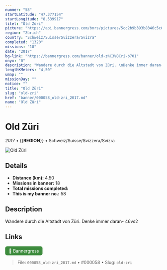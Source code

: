 ```yaml
---
nummer: "58"
startLatitude: "47.377154"
startLongitude: "8.539917"
titel: "Old Züri"
picture: "https://api.bannergress.com/bnrs/pictures/5cc2b9b393b8346c5c05546085c29585"
region: "Zürich"
country: "Schweiz/Suisse/Svizzera/Svizra"
completed: "1320"
missions: "18"
date: "2017"
bg-link: "https://bannergress.com/banner/old-z%C3%BCri-b701"
onyx: "0"
description: "Wandere durch die Altstadt von Züri. \nDenke immer daran- 46vs2"
lengthKMeters: "4,50"
umap: ""
missionDay: ""
notice: ""
title: "Old Züri"
slug: "old-zri"
href: "banner/000058_old-zri_2017.md"
name: "Old Züri"
---
```

# Old Züri

*2017* • {{__REGION__}} • Schweiz/Suisse/Svizzera/Svizra

![Old Züri](https://api.bannergress.com/bnrs/pictures/5cc2b9b393b8346c5c05546085c29585)



## Details
- **Distance (km):** 4.50
- **Missions in banner:** 18
- **Total missions completed:** 
- **This is my banner no.:** 58



## Description
Wandere durch die Altstadt von Züri. 
Denke immer daran- 46vs2



## Links
<a href="https://bannergress.com/banner/old-z%C3%BCri-b701" target="_blank" style="display:inline-block;margin-right:8px;padding:6px 12px;background:#3c8b3c;color:#fff;text-decoration:none;border-radius:6px;">🔗 Bannergress</a>



> File: `000058_old-zri_2017.md` • #000058 • Slug: `old-zri`
